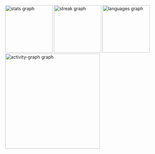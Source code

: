 <div align="left">
  <img src="https://github-readme-stats.vercel.app/api?username=AndyBaggio&hide_title=false&hide_rank=false&show_icons=true&include_all_commits=true&count_private=true&disable_animations=false&theme=dracula&locale=en&hide_border=false&order=1" height="150" alt="stats graph"  />
  <img src="https://streak-stats.demolab.com?user=AndyBaggio&locale=en&mode=daily&theme=dracula&hide_border=false&border_radius=5&order=3" height="150" alt="streak graph"  />
  <img src="https://github-readme-stats.vercel.app/api/top-langs?username=AndyBaggio&locale=pt-br&hide_title=true&layout=compact&card_width=320&langs_count=5&theme=gruvbox_light&hide_border=true&order=2&custom_title=grovebox" height="150" alt="languages graph"  />
  <img src="https://github-readme-activity-graph.vercel.app/graph?username=AndyBaggio&radius=16&theme=gruvbox&area=true&order=5" height="300" alt="activity-graph graph"  />
</div>

###
